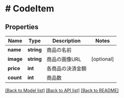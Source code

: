 # # CodeItem

## Properties

Name | Type | Description | Notes
------------ | ------------- | ------------- | -------------
**name** | **string** | 商品の名前 | 
**image** | **string** | 商品の画像URL | [optional] 
**price** | **int** | 各商品の決済金額 | 
**count** | **int** | 商品数 | 

[[Back to Model list]](../../README.md#documentation-for-models) [[Back to API list]](../../README.md#documentation-for-api-endpoints) [[Back to README]](../../README.md)


